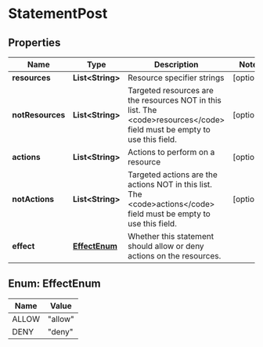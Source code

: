 

# StatementPost


## Properties

| Name | Type | Description | Notes |
|------------ | ------------- | ------------- | -------------|
|**resources** | **List&lt;String&gt;** | Resource specifier strings |  [optional] |
|**notResources** | **List&lt;String&gt;** | Targeted resources are the resources NOT in this list. The &lt;code&gt;resources&lt;/code&gt; field must be empty to use this field. |  [optional] |
|**actions** | **List&lt;String&gt;** | Actions to perform on a resource |  [optional] |
|**notActions** | **List&lt;String&gt;** | Targeted actions are the actions NOT in this list. The &lt;code&gt;actions&lt;/code&gt; field must be empty to use this field. |  [optional] |
|**effect** | [**EffectEnum**](#EffectEnum) | Whether this statement should allow or deny actions on the resources. |  |



## Enum: EffectEnum

| Name | Value |
|---- | -----|
| ALLOW | &quot;allow&quot; |
| DENY | &quot;deny&quot; |



